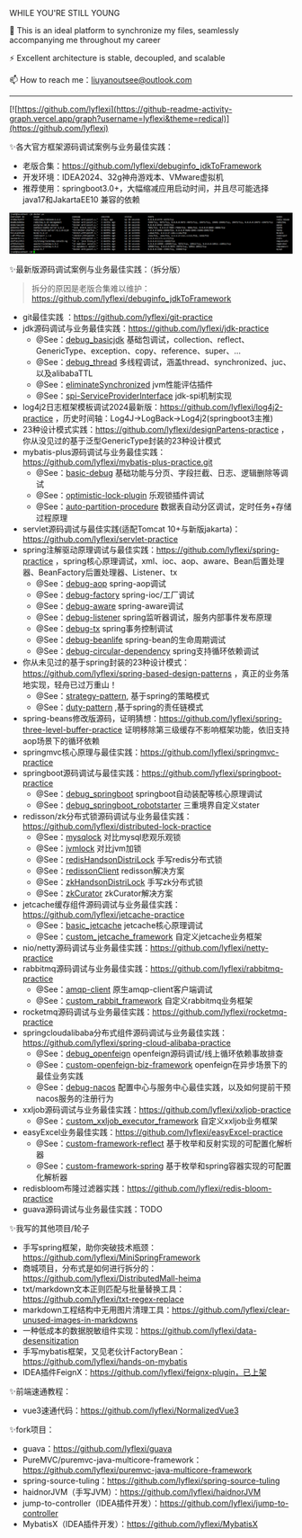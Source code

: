 WHILE YOU'RE STILL YOUNG

🔭 This is an ideal platform to synchronize my files, seamlessly accompanying me throughout my career

⚡ Excellent architecture is stable, decoupled, and scalable

📫 How to reach me：liuyanoutsee@outlook.com

---
[![https://github.com/lyflexi](https://github-readme-activity-graph.vercel.app/graph?username=lyflexi&theme=redical)](https://github.com/lyflexi)



<!--
**lyflexi/lyflexi** is a ✨ _special_ ✨ repository because its `README.md` (this file) appears on your GitHub profile.

Here are some ideas to get you started:

- 🔭 I’m currently working on ...
- 🌱 I’m currently learning ...
- 👯 I’m looking to collaborate on ...
- 🤔 I’m looking for help with ...
- 💬 Ask me about ...
- 📫 How to reach me: ...
- 😄 Pronouns: ...
- ⚡ Fun fact: ...
-->
✨各大官方框架源码调试案例与业务最佳实践：
- 老版合集：https://github.com/lyflexi/debuginfo_jdkToFramework
- 开发环境：IDEA2024、32g神舟游戏本、VMware虚拟机
- 推荐使用：springboot3.0+，大幅缩减应用启动时间，并且尽可能选择 java17和JakartaEE10 兼容的依赖

![image](./dockers-services.png)

✨最新版源码调试案例与业务最佳实践：（拆分版）
> 拆分的原因是老版合集难以维护：https://github.com/lyflexi/debuginfo_jdkToFramework
- git最佳实践 ：https://github.com/lyflexi/git-practice
- jdk源码调试与业务最佳实践：https://github.com/lyflexi/jdk-practice
  - @See：[debug_basicjdk](https://github.com/lyflexi/jdk-practice/tree/main/debug_basicjdk) 基础包调试，collection、reflect、GenericType、exception、copy、reference、super、...
  - @See：[debug_thread](https://github.com/lyflexi/jdk-practice/tree/main/debug_thread) 多线程调试，涵盖thread、synchronized、juc、以及alibabaTTL
  - @See：[eliminateSynchronized](https://github.com/lyflexi/jdk-practice/tree/main/eliminateSynchronized) jvm性能评估插件
  - @See：[spi-ServiceProviderInterface](https://github.com/lyflexi/jdk-practice/tree/main/spi-ServiceProviderInterface) jdk-spi机制实现
- log4j2日志框架模板调试2024最新版：https://github.com/lyflexi/log4j2-practice ，历史时间轴：Log4J->LogBack->Log4j2(springboot3主推)
- 23种设计模式实践：https://github.com/lyflexi/designPartens-practice ，你从没见过的基于泛型GenericType封装的23种设计模式
- mybatis-plus源码调试与业务最佳实践：https://github.com/lyflexi/mybatis-plus-practice.git
  - @See：[basic-debug](https://github.com/lyflexi/mybatis-plus-practice/tree/main/basic-debug) 基础功能与分页、字段拦截、日志、逻辑删除等调试
  - @See：[optimistic-lock-plugin](https://github.com/lyflexi/mybatis-plus-practice/tree/main/optimistic-lock-plugin) 乐观锁插件调试
  - @See：[auto-partition-procedure](https://github.com/lyflexi/mybatis-plus-practice/tree/main/auto-partition-procedure) 数据表自动分区调试，定时任务+存储过程原理
- servlet源码调试与最佳实践(适配Tomcat 10+与新版jakarta)：https://github.com/lyflexi/servlet-practice
- spring注解驱动原理调试与最佳实践：https://github.com/lyflexi/spring-practice ，spring核心原理调试，xml、ioc、aop、aware、Bean后置处理器、BeanFactory后置处理器、Listener、tx
  - @See：[debug-aop](https://github.com/lyflexi/spring-practice/tree/main/debug-aop) spring-aop调试
  - @See：[debug-factory](https://github.com/lyflexi/spring-practice/tree/main/debug-factory) spring-ioc/工厂调试
  - @See：[debug-aware](https://github.com/lyflexi/spring-practice/tree/main/debug-aware) spring-aware调试
  - @See：[debug-listener](https://github.com/lyflexi/spring-practice/tree/main/debug-listener) spring监听器调试，服务内部事件发布原理
  - @See：[debug-tx](https://github.com/lyflexi/spring-practice/tree/main/debug-tx) spring事务控制调试
  - @See：[debug-beanlife](https://github.com/lyflexi/spring-practice/tree/main/debug-beanlife) spring-bean的生命周期调试
  - @See：[debug-circular-dependency](https://github.com/lyflexi/spring-practice/tree/main/debug-circular-dependency) spring支持循环依赖调试
- 你从未见过的基于spring封装的23种设计模式：https://github.com/lyflexi/spring-based-design-patterns ，真正的业务落地实现，轻舟已过万重山！
  - @See：[strategy-pattern](https://github.com/lyflexi/spring-based-design-patterns/tree/main/strategy-pattern), 基于spring的策略模式
  - @See：[duty-pattern](https://github.com/lyflexi/spring-based-design-patterns/tree/main/duty-pattern) ,基于spring的责任链模式
- spring-beans修改版源码，证明猜想：https://github.com/lyflexi/spring-three-level-buffer-practice 证明移除第三级缓存不影响框架功能，依旧支持aop场景下的循环依赖
- springmvc核心原理与最佳实践：https://github.com/lyflexi/springmvc-practice
- springboot源码调试与最佳实践：https://github.com/lyflexi/springboot-practice
  - @See：[debug_springboot](https://github.com/lyflexi/springboot-practice/tree/main/debug_springboot) springboot自动装配等核心原理调试
  - @See：[debug_springboot_robotstarter](https://github.com/lyflexi/springboot-practice/tree/main/debug_springboot_robotstarter) 三重境界自定义stater
- redisson/zk分布式锁源码调试与业务最佳实践：https://github.com/lyflexi/distributed-lock-practice
  - @See：[mysqlock](https://github.com/lyflexi/distributed-lock-practice/tree/main/mysqlock) 对比mysql悲观乐观锁
  - @See：[jvmlock](https://github.com/lyflexi/distributed-lock-practice/tree/main/jvmlock) 对比jvm加锁
  - @See：[redisHandsonDistriLock](https://github.com/lyflexi/distributed-lock-practice/tree/main/redisHandsonDistriLock) 手写redis分布式锁
  - @See：[redissonClient](https://github.com/lyflexi/distributed-lock-practice/tree/main/redissonClient) redisson解决方案
  - @See：[zkHandsonDistriLock](https://github.com/lyflexi/distributed-lock-practice/tree/main/zkHandsonDistriLock) 手写zk分布式锁
  - @See：[zkCurator](https://github.com/lyflexi/distributed-lock-practice/tree/main/zkCurator) zkCurator解决方案
- jetcache缓存组件源码调试与业务最佳实践：https://github.com/lyflexi/jetcache-practice
  - @See：[basic_jetcache](https://github.com/lyflexi/jetcache-practice/tree/main/basic_jetcache) jetcache核心原理调试
  - @See：[custom_jetcache_framework](https://github.com/lyflexi/jetcache-practice/tree/main/custom_jetcache_framework) 自定义jetcache业务框架
- nio/netty源码调试与业务最佳实践：https://github.com/lyflexi/netty-practice
- rabbitmq源码调试与业务最佳实践：https://github.com/lyflexi/rabbitmq-practice
  - @See：[amqp-client](https://github.com/lyflexi/rabbitmq-practice/tree/main/amqp-client) 原生amqp-client客户端调试
  - @See：[custom_rabbit_framework](https://github.com/lyflexi/rabbitmq-practice/tree/main/custom_rabbit_framework) 自定义rabbitmq业务框架
- rocketmq源码调试与业务最佳实践：https://github.com/lyflexi/rocketmq-practice
- springcloudalibaba分布式组件源码调试与业务最佳实践：https://github.com/lyflexi/spring-cloud-alibaba-practice
  - @See：[debug_openfeign](https://github.com/lyflexi/spring-cloud-alibaba-practice/tree/main/debug_openfeign) openfeign源码调试/线上循环依赖事故排查
  - @See：[custom-openfeign-biz-framework](https://github.com/lyflexi/spring-cloud-alibaba-practice/tree/main/custom-openfeign-biz-framework) openfeign在异步场景下的最佳业务实践
  - @See：[debug-nacos](https://github.com/lyflexi/spring-cloud-alibaba-practice/tree/main/debug-nacos) 配置中心与服务中心最佳实践，以及如何提前干预nacos服务的注册行为
- xxljob源码调试与业务最佳实践：https://github.com/lyflexi/xxljob-practice
  - @See：[custom_xxljob_executor_framework](https://github.com/lyflexi/xxljob-practice/tree/main/custom_xxljob_executor_framework) 自定义xxljob业务框架
- easyExcel业务最佳实践：https://github.com/lyflexi/easyExcel-practice
  - @See：[custom-framework-reflect](https://github.com/lyflexi/easyExcel-practice/tree/main/custom-framework-reflect) 基于枚举和反射实现的可配置化解析器
  - @See：[custom-framework-spring](https://github.com/lyflexi/easyExcel-practice/tree/main/custom-framework-spring) 基于枚举和spring容器实现的可配置化解析器
- redisbloom布隆过滤器实践：https://github.com/lyflexi/redis-bloom-practice
- guava源码调试与业务最佳实践：TODO

✨我写的其他项目/轮子
- 手写spring框架，助你突破技术瓶颈：https://github.com/lyflexi/MiniSpringFramework
- 商城项目，分布式是如何进行拆分的：https://github.com/lyflexi/DistributedMall-heima
- txt/markdown文本正则匹配与批量替换工具：https://github.com/lyflexi/txt-regex-replace
- markdown工程结构中无用图片清理工具：https://github.com/lyflexi/clear-unused-images-in-markdowns
- 一种低成本的数据脱敏组件实现：https://github.com/lyflexi/data-desensitization
- 手写mybatis框架，又见老伙计FactoryBean：https://github.com/lyflexi/hands-on-mybatis
- IDEA插件FeignX：https://github.com/lyflexi/feignx-plugin，已上架


✨前端速通教程：
- vue3速通代码：https://github.com/lyflexi/NormalizedVue3

✨fork项目：
- guava：https://github.com/lyflexi/guava
- PureMVC/puremvc-java-multicore-framework：https://github.com/lyflexi/puremvc-java-multicore-framework
- spring-source-tuling：https://github.com/lyflexi/spring-source-tuling
- haidnorJVM（手写JVM）：https://github.com/lyflexi/haidnorJVM
- jump-to-controller（IDEA插件开发）：https://github.com/lyflexi/jump-to-controller
- MybatisX（IDEA插件开发）：https://github.com/lyflexi/MybatisX
